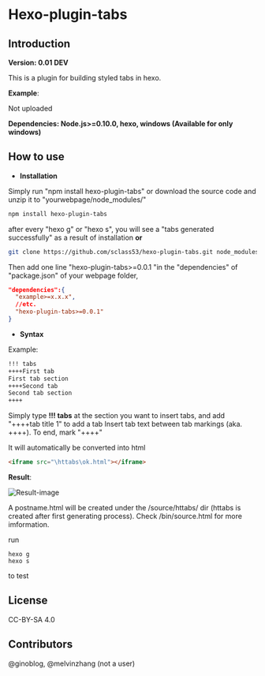 # Hexo-plugin-tabs


## Introduction
**Version: 0.01 DEV**

This is a plugin for building styled tabs in hexo.

**Example**:

Not uploaded

**Dependencies: Node.js>=0.10.0, hexo, windows (Available for only windows)**

## How to use
- **Installation**

Simply run "npm install hexo-plugin-tabs" or download the source code and unzip it to "yourwebpage/node_modules/"

```bash
npm install hexo-plugin-tabs
```

after every "hexo g" or "hexo s", you will see a "tabs generated successfully" as a result of installation
**or**
```bash
git clone https://github.com/sclass53/hexo-plugin-tabs.git node_modules/hexo-plugin-tabs
```

Then add one line "hexo-plugin-tabs>=0.0.1 "in the "dependencies" of "package.json" of your webpage folder, 

```json
"dependencies":{
  "example>=x.x.x",
  //etc.
  "hexo-plugin-tabs>=0.0.1"
}
```

- **Syntax**

Example:

```markdown
!!! tabs
++++First tab
First tab section
++++Second tab
Second tab section
++++
```

Simply type **!!! tabs** at the section you want to insert tabs, and add "++++tab title 1" to add a tab
Insert tab text between tab markings (aka. ++++).
To end, mark "++++"

It will automatically be converted into html
```html
<iframe src="\httabs\ok.html"></iframe>
```
**Result**:

![Result-image]()

A postname.html will be created under the /source/httabs/ dir (httabs is created after first generating process). Check /bin/source.html for more imformation.

run
```
hexo g
hexo s
```
to test

## License

CC-BY-SA 4.0

## Contributors

@ginoblog, @melvinzhang (not a user)
